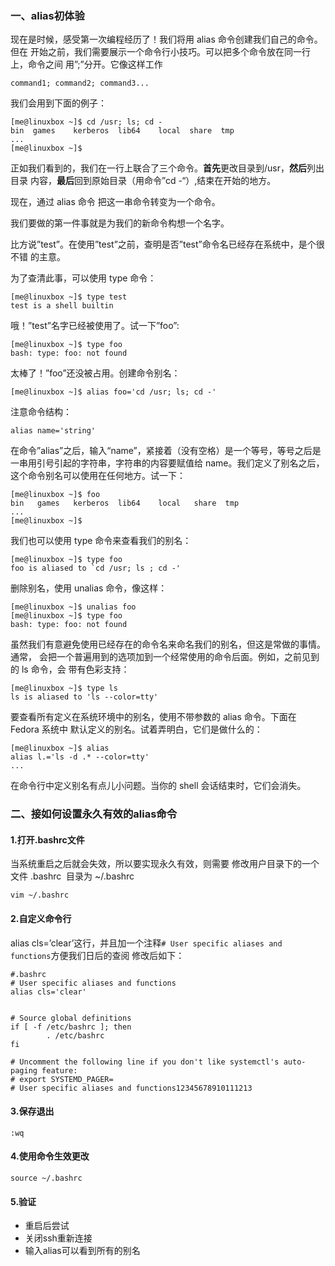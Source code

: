 ### 一、alias初体验

现在是时候，感受第一次编程经历了！我们将用 alias 命令创建我们自己的命令。但在 开始之前，我们需要展示一个命令行小技巧。可以把多个命令放在同一行上，命令之间 用”;”分开。它像这样工作

```
command1; command2; command3...
```

我们会用到下面的例子：  

```
[me@linuxbox ~]$ cd /usr; ls; cd -
bin  games    kerberos  lib64    local  share  tmp
...
[me@linuxbox ~]$
```

正如我们看到的，我们在一行上联合了三个命令。**首先**更改目录到/usr，**然后**列出目录 内容，**最后**回到原始目录（用命令”cd -“）,结束在开始的地方。

现在，通过 alias 命令 把这一串命令转变为一个命令。

我们要做的第一件事就是为我们的新命令构想一个名字。

比方说”test”。在使用”test”之前，查明是否”test”命令名已经存在系统中，是个很不错 的主意。

为了查清此事，可以使用 type 命令： 

```
[me@linuxbox ~]$ type test
test is a shell builtin
```

哦！”test”名字已经被使用了。试一下”foo”:  

```
[me@linuxbox ~]$ type foo
bash: type: foo: not found
```

太棒了！”foo”还没被占用。创建命令别名：

```
[me@linuxbox ~]$ alias foo='cd /usr; ls; cd -'
```

注意命令结构：

```
alias name='string'
```

在命令”alias”之后，输入“name”，紧接着（没有空格）是一个等号，等号之后是 一串用引号引起的字符串，字符串的内容要赋值给 name。我们定义了别名之后， 这个命令别名可以使用在任何地方。试一下：

```
[me@linuxbox ~]$ foo
bin   games   kerberos  lib64    local   share  tmp
...
[me@linuxbox ~]$
```

我们也可以使用 type 命令来查看我们的别名：

```
[me@linuxbox ~]$ type foo
foo is aliased to `cd /usr; ls ; cd -'
```

删除别名，使用 unalias 命令，像这样：

```
[me@linuxbox ~]$ unalias foo
[me@linuxbox ~]$ type foo
bash: type: foo: not found
```

虽然我们有意避免使用已经存在的命令名来命名我们的别名，但这是常做的事情。通常， 会把一个普遍用到的选项加到一个经常使用的命令后面。例如，之前见到的 ls 命令，会 带有色彩支持：

```
[me@linuxbox ~]$ type ls
ls is aliased to 'ls --color=tty'
```

要查看所有定义在系统环境中的别名，使用不带参数的 alias 命令。下面在 Fedora 系统中 默认定义的别名。试着弄明白，它们是做什么的：

```
[me@linuxbox ~]$ alias
alias l.='ls -d .* --color=tty'
...
```

在命令行中定义别名有点儿小问题。当你的 shell 会话结束时，它们会消失。



### 二、接如何设置永久有效的alias命令



#### 1.打开.bashrc文件

当系统重启之后就会失效，所以要实现永久有效，则需要 修改用户目录下的一个文件 .bashrc  目录为 ~/.bashrc  

```
vim ~/.bashrc
```



#### 2.自定义命令行

alias cls=’clear’这行，并且加一个注释` # User specific aliases and functions `方便我们日后的查阅
修改后如下：

```
#.bashrc
# User specific aliases and functions
alias cls='clear'


# Source global definitions
if [ -f /etc/bashrc ]; then
        . /etc/bashrc
fi

# Uncomment the following line if you don't like systemctl's auto-paging feature:
# export SYSTEMD_PAGER=
# User specific aliases and functions12345678910111213
```



#### 3.保存退出

```
:wq
```



#### 4.使用命令生效更改

```
source ~/.bashrc
```



#### 5.验证

- 重启后尝试
- 关闭ssh重新连接
- 输入alias可以看到所有的别名

